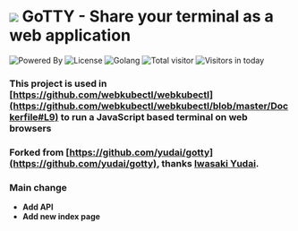 # ![](https://raw.githubusercontent.com/webkubectl/gotty/master/resources/favicon.png) GoTTY - Share your terminal as a web application

![Powered By](https://img.shields.io/badge/Powered%20By-FIT2CLOUD-blueviolet)
![License](https://img.shields.io/badge/License-MIT2.0-red)
![Golang](https://img.shields.io/badge/golang-1.12-brightgreen)
![Total visitor](https://visitor-count-badge.herokuapp.com/total.svg?repo_id=webkubectl-gotty)
![Visitors in today](https://visitor-count-badge.herokuapp.com/today.svg?repo_id=webkubectl-gotty)

### This project is used in [https://github.com/webkubectl/webkubectl](https://github.com/webkubectl/webkubectl/blob/master/Dockerfile#L9)  to run a JavaScript based terminal on web browsers

### Forked from [https://github.com/yudai/gotty](https://github.com/yudai/gotty), thanks [Iwasaki Yudai](https://github.com/yudai/gotty).

### Main change
-  **Add API**
-  **Add new index page**
